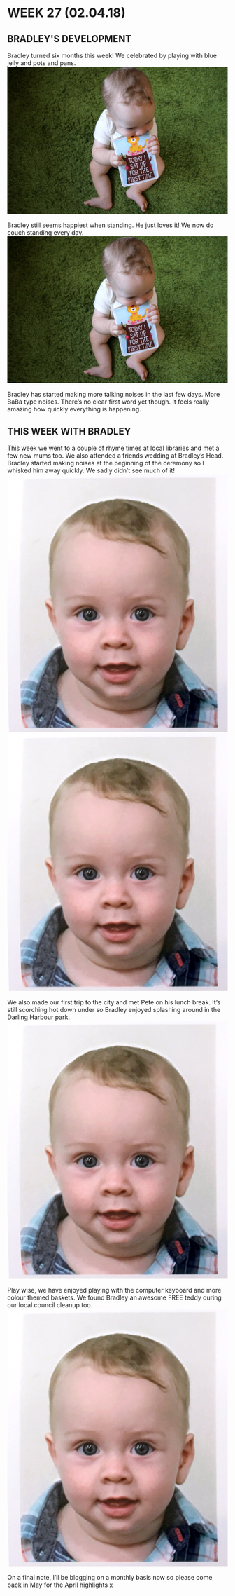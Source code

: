# WEEK 27 (02.04.18)

## BRADLEY'S DEVELOPMENT
Bradley turned six months this week! We celebrated by playing with blue jelly and pots and pans. 
![IMG_7893.jpg](IMG_7893.jpg "IMG_7893.jpg")

Bradley still seems happiest when standing. He just loves it! We now do couch standing every day. 
![IMG_7893.jpg](IMG_7893.jpg "IMG_7893.jpg")

Bradley has started making more talking noises in the last few days. More BaBa type noises. There’s no clear first word yet though. It feels really amazing how quickly everything is happening.

## THIS WEEK WITH BRADLEY
This week we went to a couple of rhyme times at local libraries and met a few new mums too. We also attended a friends wedding at Bradley’s Head. Bradley started making noises at the beginning of the ceremony so I whisked him away quickly. We sadly didn’t see much of it! 
![IMG_8697.jpg](IMG_8697.jpg "IMG_8697.jpg")
![IMG_8697.jpg](IMG_8697.jpg "IMG_8697.jpg")

We also made our first trip to the city and met Pete on his lunch break. It’s still scorching hot down under so Bradley enjoyed splashing around in the Darling Harbour park.
![IMG_8697.jpg](IMG_8697.jpg "IMG_8697.jpg")

Play wise, we have enjoyed playing with the computer keyboard and more colour themed baskets. We found Bradley an awesome FREE teddy during our local council cleanup too.
![IMG_8697.jpg](IMG_8697.jpg "IMG_8697.jpg")

On a final note, I’ll be blogging on a monthly basis now so please come back in May for the April highlights x 
